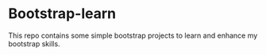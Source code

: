 # Bootstrap-learn

This repo contains some simple bootstrap projects to learn and enhance my bootstrap skills.
